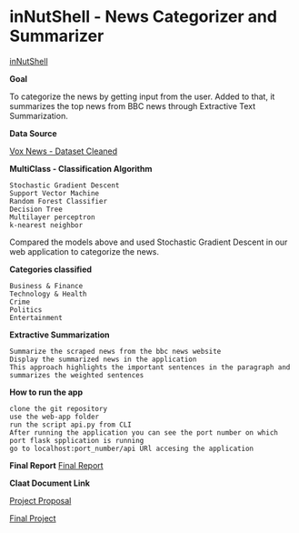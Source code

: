 # inNutShell - News Categorizer and Summarizer

<a href = "https://newsinnutshell.herokuapp.com/api"> inNutShell </a>

**Goal**

To categorize the news by getting input from the user. Added to that, it summarizes the top news from BBC news through Extractive Text Summarization.

**Data Source**

<a href ="https://github.com/DataScienceINFO6105Team10/Team10Repository/tree/master/Final-Project-News%20Categorizer%20%26%20Summarizer/data"> Vox News - Dataset  Cleaned </a>

**MultiClass - Classification Algorithm**

```
Stochastic Gradient Descent
Support Vector Machine
Random Forest Classifier
Decision Tree
Multilayer perceptron
k-nearest neighbor
```

Compared the models above and used Stochastic Gradient Descent in our web application to categorize the news.


**Categories classified**

```
Business & Finance
Technology & Health
Crime
Politics
Entertainment
```

**Extractive Summarization**

```
Summarize the scraped news from the bbc news website
Display the summarized news in the application
This approach highlights the important sentences in the paragraph and summarizes the weighted sentences
```


**How to run the app**

```
clone the git repository
use the web-app folder
run the script api.py from CLI
After running the application you can see the port number on which port flask spplication is running
go to localhost:port_number/api URl accesing the application
```

**Final Report**
<a href ="https://github.com/DataScienceINFO6105Team10/Team10Repository/tree/master/Final-Project-News%20Categorizer%20%26%20Summarizer/report"> Final Report </a>

**Claat Document Link**

<a href ="https://codelabs-preview.appspot.com/?file_id=1hFCzahhkbONXQuza279TVh9pjxs1KBWMDmaWZZ9ZsWs#0"> Project Proposal </a>

<a href ="https://codelabs-preview.appspot.com/?file_id=12e_QFXmoAPBiRFsvHTWznd67hB7Svk1S0QckxGru22w#0"> Final Project </a>
